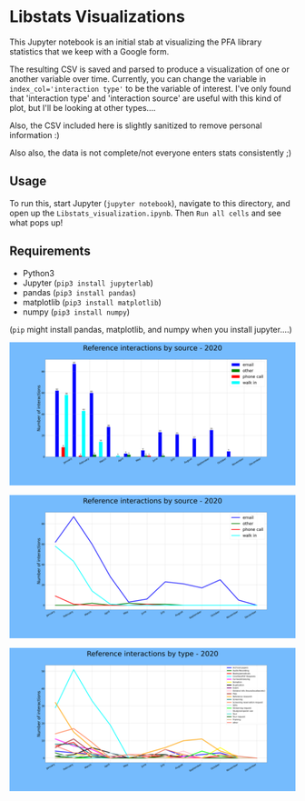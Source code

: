# Libstats Visualizations

This Jupyter notebook is an initial stab at visualizing the PFA library statistics that we keep with a Google form.

The resulting CSV is saved and parsed to produce a visualization of one or another variable over time. Currently, you can change the variable in `index_col='interaction type'` to be the variable of interest. I've only found that 'interaction type' and 'interaction source' are useful with this kind of plot, but I'll be looking at other types....

Also, the CSV included here is slightly sanitized to remove personal information :)

Also also, the data is not complete/not everyone enters stats consistently ;)

## Usage

To run this, start Jupyter (`jupyter notebook`), navigate to this directory, and open up the `Libstats_visualization.ipynb`. Then `Run all cells` and see what pops up!


## Requirements

* Python3
* Jupyter (`pip3 install jupyterlab`)
* pandas (`pip3 install pandas`)
* matplotlib (`pip3 install matplotlib`)
* numpy (`pip3 install numpy`)

(`pip` might install pandas, matplotlib, and numpy when you install jupyter....)

 ![sample bar plot of interactions by source](by_source_barchart.png)

![sample line plot of interactions by source types](by_source_linechart.png)

  ![sample line plot of interactions by types](by_type_linechart.png)

